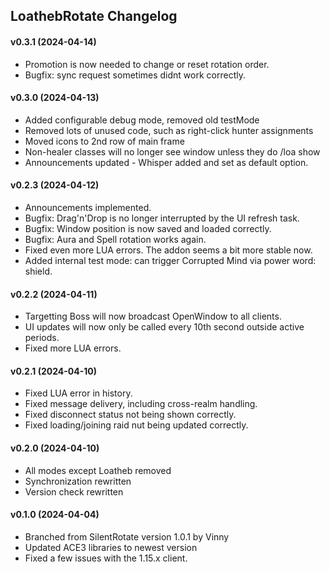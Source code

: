 ## LoathebRotate Changelog

#### v0.3.1 (2024-04-14)
- Promotion is now needed to change or reset rotation order.
- Bugfix: sync request sometimes didnt work correctly.

#### v0.3.0 (2024-04-13)
- Added configurable debug mode, removed old testMode
- Removed lots of unused code, such as right-click hunter assignments
- Moved icons to 2nd row of main frame
- Non-healer classes will no longer see window unless they do /loa show
- Announcements updated - Whisper added and set as default option.

#### v0.2.3 (2024-04-12)
- Announcements implemented.
- Bugfix: Drag'n'Drop is no longer interrupted by the UI refresh task.
- Bugfix: Window position is now saved and loaded correctly.
- Bugfix: Aura and Spell rotation works again.
- Fixed even more LUA errors. The addon seems a bit more stable now.
- Added internal test mode: can trigger Corrupted Mind via power word: shield.

#### v0.2.2 (2024-04-11)
- Targetting Boss will now broadcast OpenWindow to all clients.
- UI updates will now only be called every 10th second outside active periods.
- Fixed more LUA errors.

#### v0.2.1 (2024-04-10)
- Fixed LUA error in history.
- Fixed message delivery, including cross-realm handling.
- Fixed disconnect status not being shown correctly.
- Fixed loading/joining raid nut being updated correctly.

#### v0.2.0 (2024-04-10)
- All modes except Loatheb removed
- Synchronization rewritten
- Version check rewritten

#### v0.1.0 (2024-04-04)
- Branched from SilentRotate version 1.0.1 by Vinny
- Updated ACE3 libraries to newest version
- Fixed a few issues with the 1.15.x client.
